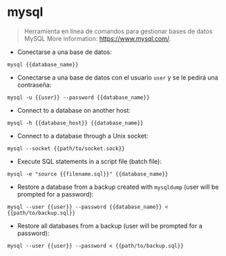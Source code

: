 # mysql

> Herramienta en línea de comandos para gestionar bases de datos MySQL
> More information: <https://www.mysql.com/>.

- Conectarse a una base de datos:

`mysql {{database_name}}`

- Conectarse a una base de datos con el usuario `user` y se le pedirá una contraseña:

`mysql -u {{user}} --password {{database_name}}`

- Connect to a database on another host:

`mysql -h {{database_host}} {{database_name}}`

- Connect to a database through a Unix socket:

`mysql --socket {{path/to/socket.sock}}`

- Execute SQL statements in a script file (batch file):

`mysql -e "source {{filename.sql}}" {{database_name}}`

- Restore a database from a backup created with `mysqldump` (user will be prompted for a password):

`mysql --user {{user}} --password {{database_name}} < {{path/to/backup.sql}}`

- Restore all databases from a backup (user will be prompted for a password):

`mysql --user {{user}} --password < {{path/to/backup.sql}}`
